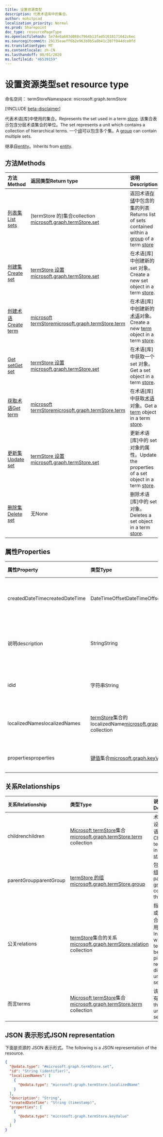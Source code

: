 ```yaml
---
title: 设置资源类型
description: 代表术语库中的集合。
author: mohitpcad
localization_priority: Normal
ms.prod: Sharepoint
doc_type: resourcePageType
ms.openlocfilehash: 5e74e0a603d088c7964b13fad51018171642c6ec
ms.sourcegitcommit: 29135eaeff6b2e963b9b5a8b41c207f044dce0fd
ms.translationtype: MT
ms.contentlocale: zh-CN
ms.lasthandoff: 08/01/2020
ms.locfileid: "46539159"
---
```

# <a name="set-resource-type"></a><span data-ttu-id="1c23a-103">设置资源类型</span><span class="sxs-lookup"><span data-stu-id="1c23a-103">set resource type</span></span>

<span data-ttu-id="1c23a-104">命名空间： termStore</span><span class="sxs-lookup"><span data-stu-id="1c23a-104">Namespace: microsoft.graph.termStore</span></span>

[!INCLUDE [beta-disclaimer](../../includes/beta-disclaimer.md)]

<span data-ttu-id="1c23a-105">代表术语[库]中使用的集合。</span><span class="sxs-lookup"><span data-stu-id="1c23a-105">Represents the set used in a term [store].</span></span> <span data-ttu-id="1c23a-106">该集合表示包含分层术语集合的单位。</span><span class="sxs-lookup"><span data-stu-id="1c23a-106">The set represents a unit which contains a collection of hierarchical terms.</span></span> <span data-ttu-id="1c23a-107">一个[组]可以包含多个集。</span><span class="sxs-lookup"><span data-stu-id="1c23a-107">A [group] can contain multiple sets.</span></span>

<span data-ttu-id="1c23a-108">继承自[entity](../resources/entity.md)。</span><span class="sxs-lookup"><span data-stu-id="1c23a-108">Inherits from [entity](../resources/entity.md).</span></span>

## <a name="methods"></a><span data-ttu-id="1c23a-109">方法</span><span class="sxs-lookup"><span data-stu-id="1c23a-109">Methods</span></span>
|<span data-ttu-id="1c23a-110">方法</span><span class="sxs-lookup"><span data-stu-id="1c23a-110">Method</span></span>|<span data-ttu-id="1c23a-111">返回类型</span><span class="sxs-lookup"><span data-stu-id="1c23a-111">Return type</span></span>|<span data-ttu-id="1c23a-112">说明</span><span class="sxs-lookup"><span data-stu-id="1c23a-112">Description</span></span>|
|:---|:---|:---|
|[<span data-ttu-id="1c23a-113">列表集</span><span class="sxs-lookup"><span data-stu-id="1c23a-113">List sets</span></span>](../api/termstore-group-list-sets.md)|<span data-ttu-id="1c23a-114">[termStore 的]集合</span><span class="sxs-lookup"><span data-stu-id="1c23a-114">collection [microsoft.graph.termStore.set]</span></span> | <span data-ttu-id="1c23a-115">返回术语[存储][组]中包含的集的列表</span><span class="sxs-lookup"><span data-stu-id="1c23a-115">Returns list of sets contained within a [group] of a term [store]</span></span> |
|[<span data-ttu-id="1c23a-116">创建集</span><span class="sxs-lookup"><span data-stu-id="1c23a-116">Create set</span></span>](../api/termstore-set-post.md)|[<span data-ttu-id="1c23a-117">termStore 设置</span><span class="sxs-lookup"><span data-stu-id="1c23a-117">microsoft.graph.termStore.set</span></span>](../resources/termstore-set.md)|<span data-ttu-id="1c23a-118">在术语[库]中创建新的 set 对象。</span><span class="sxs-lookup"><span data-stu-id="1c23a-118">Create a new set object in a term [store].</span></span>|
|[<span data-ttu-id="1c23a-119">创建术语</span><span class="sxs-lookup"><span data-stu-id="1c23a-119">Create term</span></span>](../api/termstore-term-post.md)|[<span data-ttu-id="1c23a-120">microsoft termStore</span><span class="sxs-lookup"><span data-stu-id="1c23a-120">microsoft.graph.termStore.term</span></span>](../resources/termstore-term.md)|<span data-ttu-id="1c23a-121">在术语[库]中创建新的[术语]对象。</span><span class="sxs-lookup"><span data-stu-id="1c23a-121">Create a new [term] object in a term [store].</span></span>|
|[<span data-ttu-id="1c23a-122">Get set</span><span class="sxs-lookup"><span data-stu-id="1c23a-122">Get set</span></span>](../api/termstore-set-get.md)|[<span data-ttu-id="1c23a-123">termStore 设置</span><span class="sxs-lookup"><span data-stu-id="1c23a-123">microsoft.graph.termStore.set</span></span>](../resources/termstore-set.md)| <span data-ttu-id="1c23a-124">在术语[库]中获取一个 set 对象。</span><span class="sxs-lookup"><span data-stu-id="1c23a-124">Get a set object in a term [store].</span></span>|
|[<span data-ttu-id="1c23a-125">获取术语</span><span class="sxs-lookup"><span data-stu-id="1c23a-125">Get term</span></span>](../api/termstore-term-get.md)|[<span data-ttu-id="1c23a-126">microsoft termStore</span><span class="sxs-lookup"><span data-stu-id="1c23a-126">microsoft.graph.termStore.term</span></span>](../resources/termstore-term.md)| <span data-ttu-id="1c23a-127">在术语[库]中获取[术语]对象。</span><span class="sxs-lookup"><span data-stu-id="1c23a-127">Get a [term] object in a term [store].</span></span>|
|[<span data-ttu-id="1c23a-128">更新集</span><span class="sxs-lookup"><span data-stu-id="1c23a-128">Update set</span></span>](../api/termstore-set-update.md)|[<span data-ttu-id="1c23a-129">termStore 设置</span><span class="sxs-lookup"><span data-stu-id="1c23a-129">microsoft.graph.termStore.set</span></span>](../resources/termstore-set.md)|<span data-ttu-id="1c23a-130">更新术语[库]中的 set 对象的属性。</span><span class="sxs-lookup"><span data-stu-id="1c23a-130">Update the properties of a set object in a term [store].</span></span>|
|[<span data-ttu-id="1c23a-131">删除集</span><span class="sxs-lookup"><span data-stu-id="1c23a-131">Delete set</span></span>](../api/termstore-set-delete.md)|<span data-ttu-id="1c23a-132">无</span><span class="sxs-lookup"><span data-stu-id="1c23a-132">None</span></span>|<span data-ttu-id="1c23a-133">删除术语[库]中的 set 对象。</span><span class="sxs-lookup"><span data-stu-id="1c23a-133">Deletes a set object in a term [store].</span></span>|

## <a name="properties"></a><span data-ttu-id="1c23a-134">属性</span><span class="sxs-lookup"><span data-stu-id="1c23a-134">Properties</span></span>
|<span data-ttu-id="1c23a-135">属性</span><span class="sxs-lookup"><span data-stu-id="1c23a-135">Property</span></span>|<span data-ttu-id="1c23a-136">类型</span><span class="sxs-lookup"><span data-stu-id="1c23a-136">Type</span></span>|<span data-ttu-id="1c23a-137">说明</span><span class="sxs-lookup"><span data-stu-id="1c23a-137">Description</span></span>|
|:---|:---|:---|
|<span data-ttu-id="1c23a-138">createdDateTime</span><span class="sxs-lookup"><span data-stu-id="1c23a-138">createdDateTime</span></span>|<span data-ttu-id="1c23a-139">DateTimeOffset</span><span class="sxs-lookup"><span data-stu-id="1c23a-139">DateTimeOffset</span></span>|<span data-ttu-id="1c23a-140">创建集的日期和时间。</span><span class="sxs-lookup"><span data-stu-id="1c23a-140">Date and time of set creation.</span></span> <span data-ttu-id="1c23a-141">只读。</span><span class="sxs-lookup"><span data-stu-id="1c23a-141">Read-only.</span></span>|
|<span data-ttu-id="1c23a-142">说明</span><span class="sxs-lookup"><span data-stu-id="1c23a-142">description</span></span>|<span data-ttu-id="1c23a-143">String</span><span class="sxs-lookup"><span data-stu-id="1c23a-143">String</span></span>|<span data-ttu-id="1c23a-144">说明：提供有关术语用法的详细信息。</span><span class="sxs-lookup"><span data-stu-id="1c23a-144">Description giving details on the term usage.</span></span>|
|<span data-ttu-id="1c23a-145">id</span><span class="sxs-lookup"><span data-stu-id="1c23a-145">id</span></span>|<span data-ttu-id="1c23a-146">字符串</span><span class="sxs-lookup"><span data-stu-id="1c23a-146">String</span></span>|<span data-ttu-id="1c23a-147">唯一标识符。</span><span class="sxs-lookup"><span data-stu-id="1c23a-147">Unique identifier.</span></span> <span data-ttu-id="1c23a-148">只读。</span><span class="sxs-lookup"><span data-stu-id="1c23a-148">Read-only.</span></span>|
|<span data-ttu-id="1c23a-149">localizedNames</span><span class="sxs-lookup"><span data-stu-id="1c23a-149">localizedNames</span></span>|<span data-ttu-id="1c23a-150">[termStore](../resources/termstore-localizedname.md)集合的 localizedName</span><span class="sxs-lookup"><span data-stu-id="1c23a-150">[microsoft.graph.termStore.localizedName](../resources/termstore-localizedname.md) collection</span></span>|<span data-ttu-id="1c23a-151">每个 languageTag 的集的名称。</span><span class="sxs-lookup"><span data-stu-id="1c23a-151">Name of the set for each languageTag.</span></span>|
|<span data-ttu-id="1c23a-152">properties</span><span class="sxs-lookup"><span data-stu-id="1c23a-152">properties</span></span>|<span data-ttu-id="1c23a-153">[键值](../resources/keyvalue.md)集合</span><span class="sxs-lookup"><span data-stu-id="1c23a-153">[microsoft.graph.keyValue](../resources/keyvalue.md) collection</span></span>|<span data-ttu-id="1c23a-154">集的自定义属性。</span><span class="sxs-lookup"><span data-stu-id="1c23a-154">Custom properties for the set.</span></span>|

## <a name="relationships"></a><span data-ttu-id="1c23a-155">关系</span><span class="sxs-lookup"><span data-stu-id="1c23a-155">Relationships</span></span>
|<span data-ttu-id="1c23a-156">关系</span><span class="sxs-lookup"><span data-stu-id="1c23a-156">Relationship</span></span>|<span data-ttu-id="1c23a-157">类型</span><span class="sxs-lookup"><span data-stu-id="1c23a-157">Type</span></span>|<span data-ttu-id="1c23a-158">说明</span><span class="sxs-lookup"><span data-stu-id="1c23a-158">Description</span></span>|
|:---|:---|:---|
|<span data-ttu-id="1c23a-159">children</span><span class="sxs-lookup"><span data-stu-id="1c23a-159">children</span></span>|<span data-ttu-id="1c23a-160">[Microsoft termStore](../resources/termstore-term.md)集合</span><span class="sxs-lookup"><span data-stu-id="1c23a-160">[microsoft.graph.termStore.term](../resources/termstore-term.md) collection</span></span>|<span data-ttu-id="1c23a-161">术语[库]中设置的子术语。</span><span class="sxs-lookup"><span data-stu-id="1c23a-161">Children terms of set in term [store].</span></span>|
|<span data-ttu-id="1c23a-162">parentGroup</span><span class="sxs-lookup"><span data-stu-id="1c23a-162">parentGroup</span></span>|[<span data-ttu-id="1c23a-163">termStore 的组</span><span class="sxs-lookup"><span data-stu-id="1c23a-163">microsoft.graph.termStore.group</span></span>](../resources/termstore-group.md)|<span data-ttu-id="1c23a-164">包含集的父[组]。</span><span class="sxs-lookup"><span data-stu-id="1c23a-164">The parent [group] that contains the set.</span></span>|
|<span data-ttu-id="1c23a-165">公关</span><span class="sxs-lookup"><span data-stu-id="1c23a-165">relations</span></span>|<span data-ttu-id="1c23a-166">[termStore](../resources/termstore-relation.md)集合的关系</span><span class="sxs-lookup"><span data-stu-id="1c23a-166">[microsoft.graph.termStore.relation](../resources/termstore-relation.md) collection</span></span>|<span data-ttu-id="1c23a-167">指示已固定或直接在集合下重复使用的术语。</span><span class="sxs-lookup"><span data-stu-id="1c23a-167">Indicates which terms have been pinned or reused directly under the set.</span></span>|
|<span data-ttu-id="1c23a-168">而言</span><span class="sxs-lookup"><span data-stu-id="1c23a-168">terms</span></span>|<span data-ttu-id="1c23a-169">[Microsoft termStore](../resources/termstore-term.md)集合</span><span class="sxs-lookup"><span data-stu-id="1c23a-169">[microsoft.graph.termStore.term](../resources/termstore-term.md) collection</span></span>|<span data-ttu-id="1c23a-170">该集下的所有条件。</span><span class="sxs-lookup"><span data-stu-id="1c23a-170">All the terms under the set.</span></span>|

## <a name="json-representation"></a><span data-ttu-id="1c23a-171">JSON 表示形式</span><span class="sxs-lookup"><span data-stu-id="1c23a-171">JSON representation</span></span>
<span data-ttu-id="1c23a-172">下面是资源的 JSON 表示形式。</span><span class="sxs-lookup"><span data-stu-id="1c23a-172">The following is a JSON representation of the resource.</span></span>
<!-- {
  "blockType": "resource",
  "keyProperty": "id",
  "@odata.type": "microsoft.graph.termStore.set",
  "baseType": "microsoft.graph.entity",
  "openType": false
}
-->
``` json
{
  "@odata.type": "#microsoft.graph.termStore.set",
  "id": "String (identifier)",
  "localizedNames": [
    {
      "@odata.type": "microsoft.graph.termStore.localizedName"
    }
  ],
  "description": "String",
  "createdDateTime": "String (timestamp)",
  "properties": [
    {
      "@odata.type": "microsoft.graph.termStore.keyValue"
    }
  ]
}
```

[microsoft.graph.termStore.term]: termstore-term.md
[termStore 设置]: termstore-set.md
[microsoft.graph.termStore.set]: termstore-set.md
[microsoft.graph.termStore.group]: termstore-group.md
[microsoft.graph.termStore.relation]: termstore-relation.md
[microsoft.graph.termStore.store]: termstore-store.md
[microsoft.graph.termStore.localizedName]: termstore-localizedname.md
[microsoft]: ../resources/termstore-store.md
[store]: ../resources/termstore-store.md
[组]: ../resources/termstore-group.md
[group]: ../resources/termstore-group.md
[set]: ../resources/termstore-set.md
[术语]: ../resources/termstore-term.md
[term]: ../resources/termstore-term.md


<!--
{
  "type": "#page.annotation",
  "description": "TermSet is the entity containing the particular taxonomy for a tenant",
  "keywords": "termSet,facet,resource",
  "section": "documentation",
  "tocPath": "TermSet",
  "tocBookmarks": {
    "Resources/termStore.set": "#"
  },
  "suppressions": []
}
-->
